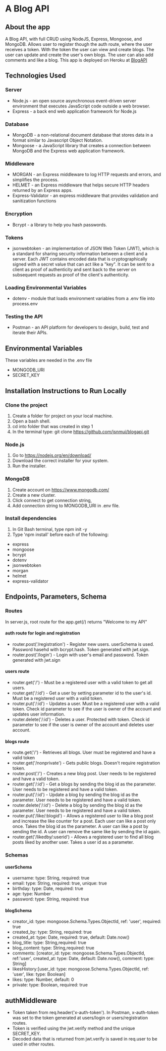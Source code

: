 
#  A Blog API
## About the app
A Blog API, with full CRUD using NodeJS, Express, Mongoose, and MongoDB.  Allows user to register though the auth route, where the user receives a token.  With the token the user can view and create blogs.  The user can update and create the user's own blogs.  The user can also add comments and like a blog.
This app is deployed on Heroku at [BlogAPI](https://jmui-blog.herokuapp.com/ "BlogAPI")
 

## Technologies Used
### Server
* Node.js - an open source asynchronous event-driven server environment that executes JavaScript code outside a web browser. 
* Express - a back end web application framework for Node.js

### Database 
* MongoDB - a non-relational document database that stores data in a format similar to Javascript Object Notation.
* Mongoose - a JavaScript library that creates a connection between MongoDB and the Express web application framework.

### Middleware
* MORGAN  - an Express middleware to log HTTP requests and errors, and simplifies the process.
* HELMET  - an Express middleware that helps secure HTTP headers returned by an Express apps.
* Express-Validator - an express middleware that provides validation and sanitization functions

### Encryption
* Bcrypt  - a library to help you hash passwords.

### Tokens
* jsonwebtoken - an implementation of JSON Web Token (JWT), which is a standard for sharing security information between a client and a server. Each JWT contains encoded data that is cryptographically signed with a secret value that can act like a "key". It can be sent to a client as proof of authenticity and sent back to the server on subsequent requests as proof of the client's authenticity.

### Loading Environmental Variables
* dotenv - module that loads environment variables from a .env file into process.env

### Testing the API
* Postman - an API platform for developers to design, build, test and iterate their APIs.

## Environmental Variables
These variables are needed in the .env file
* MONGODB_URI
* SECRET_KEY

## Installation Instructions to Run Locally

### Clone the project 
1. Create a folder for project on your local machine.
2. Open a bash shell.
3. cd into folder that was created in step 1
3. In the terminal type: git clone https://github.com/jsnmui/blogapi.git 

### Node.js
1. Go to https://nodejs.org/en/download/
2. Download the correct installer for your system.
3. Run the installer.

### MongoDB
1. Create account on https://www.mongodb.com/
2. Create a new cluster.
3. Click connect to get connection string,
4. Add connection string to MONGODB_URI in .env file.

### Install dependencies
1. In Git Bash terminal, type npm init -y
2. Type 'npm install' before each of the following:
* express
* mongoose
* bcrypt
* dotenv
* jsonwebtoken
* morgan
* helmet
* express-validator

## Endpoints, Parameters, Schema
### Routes
In server.js, root route for the app.get(/) returns "Welcome to my API"

#### auth route for login and registration
* router.post('/registration') - Register new users. userSchema is used. Password hasehd with bcrypt.hash. Token generated with jwt.sign. 
* router.post('/login') - Login with user's email and password. Token generated with jwt.sign

#### users route
* router.get('/') - Must be a registered user with a valid token to get all users.
* router.get('/:id') - Get a user by setting parameter id to the user's id. Must be a registered user with a valid token.
* router.put('/:id') - Updates a user. Must be a registered user with a valid token. Check id parameter to see if the user is owner of the account and updates user information. 
* router.delete('/:id') - Deletes a user.  Protected with token. Check id parameter to see if the user is owner of the account and deletes user account.


#### blogs route
* route.get('/') - Retrieves all blogs. User must be registered and have a valid token
* router.get('/nonprivate') - Gets public blogs. Doesn't require registration token.
* router.post('/') - Creates a new blog post. User needs to be registered and have a valid token.
* router.get('/:id') - Get a blogs by sending the blog id as the parameter. User needs to be registered and have a valid token.
* router.put('/:id') - Update a blog by sending the blog id as the parameter. User needs to be registered and have a valid token.
* router.delete('/:id') - Delete a blog by sending the blog id as the parameter. User needs to be registered and have a valid token.
* router.put('/like/:blogid') - Allows a registered user to like a blog post and increase the like counter for a post.  Each user can like a post only once. Takes the blog id as the parameter. A user can like a post by sending the id. A user can remove the same like by sending the id again. 
* router.get('/likedby/:userid') - Allows a registered user to find all blog posts liked by another user. Takes a user id as a parameter. 

### Schemas
#### userSchema
* username: type: String, required: true
* email: type: String, required: true, unique: true
* birthday: type: Date, required: true
* age:  type: Number
* password: type: String, required: true

#### blogSchema
* creator_id: type: mongoose.Schema.Types.ObjectId, ref: 'user', required: true 
* created_by: type: String, required: true
* created_at: type: Date, required: true, default: Date.now()
* blog_title: type: String,required: true
* blog_content: type: String,required: true
* comments: [creator_id: type: mongoose.Schema.Types.ObjectId, ref:'user', created_at: type: Date, default: Date.now(), comment: type: String]
* likesHistory:[user_id: type: mongoose.Schema.Types.ObjectId, ref: 'user', like: type: Boolean]
* likes: type: Number, default: 0
* private: type: Boolean, required: true
    
## authMiddleware
* Token taken from req.header('x-auth-token'). In Postman, x-auth-token was set to the token generated at users/login or users/registration routes.
* Token is verified using the jwt.verify method and the unique SECRET_KEY.
* Decoded data that is returned from jwt.verify is saved in req.user to be used in other routes.
  

